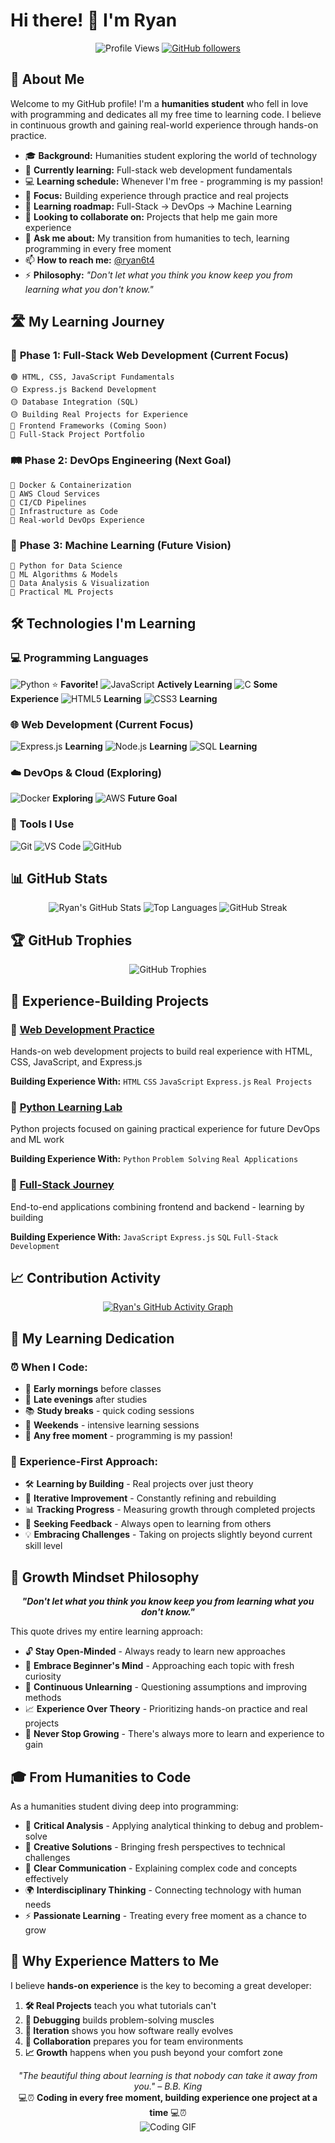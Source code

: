 # Hi there! 👋 I'm Ryan

<p align="center">
  <img src="https://komarev.com/ghpvc/?username=ryan6t4&color=brightgreen&style=flat-square" alt="Profile Views"/>
  <a href="https://github.com/ryan6t4">
    <img src="https://img.shields.io/github/followers/ryan6t4?style=social" alt="GitHub followers"/>
  </a>
</p>

## 🚀 About Me

Welcome to my GitHub profile! I'm a **humanities student** who fell in love with programming and dedicates all my free time to learning code. I believe in continuous growth and gaining real-world experience through hands-on practice.

- 🎓 **Background:** Humanities student exploring the world of technology
- 🔭 **Currently learning:** Full-stack web development fundamentals
- 💻 **Learning schedule:** Whenever I'm free - programming is my passion!
- 🌱 **Focus:** Building experience through practice and real projects
- 🎯 **Learning roadmap:** Full-Stack → DevOps → Machine Learning
- 👯 **Looking to collaborate on:** Projects that help me gain more experience
- 💬 **Ask me about:** My transition from humanities to tech, learning programming in every free moment
- 📫 **How to reach me:** [@ryan6t4](https://twitter.com/ryan6t4)
- ⚡ **Philosophy:** *"Don't let what you think you know keep you from learning what you don't know."*

## 🛣️ My Learning Journey

### 📍 **Phase 1: Full-Stack Web Development** (Current Focus)
```text
🟢 HTML, CSS, JavaScript Fundamentals
🟡 Express.js Backend Development  
🟡 Database Integration (SQL)
🟡 Building Real Projects for Experience
🔵 Frontend Frameworks (Coming Soon)
🔵 Full-Stack Project Portfolio
```

### 🛤️ **Phase 2: DevOps Engineering** (Next Goal)
```text
🔵 Docker & Containerization
🔵 AWS Cloud Services
🔵 CI/CD Pipelines
🔵 Infrastructure as Code
🔵 Real-world DevOps Experience
```

### 🚀 **Phase 3: Machine Learning** (Future Vision)
```text
🎯 Python for Data Science
🎯 ML Algorithms & Models
🎯 Data Analysis & Visualization
🎯 Practical ML Projects
```

## 🛠️ Technologies I'm Learning

### 💻 **Programming Languages**
<img src="https://img.shields.io/badge/-Python-3776AB?style=flat-square&logo=python&logoColor=white" alt="Python"/> ⭐ **Favorite!**
<img src="https://img.shields.io/badge/-JavaScript-F7DF1E?style=flat-square&logo=javascript&logoColor=black" alt="JavaScript"/> **Actively Learning**
<img src="https://img.shields.io/badge/-C-A8B9CC?style=flat-square&logo=c&logoColor=black" alt="C"/> **Some Experience**
<img src="https://img.shields.io/badge/-HTML5-E34F26?style=flat-square&logo=html5&logoColor=white" alt="HTML5"/> **Learning**
<img src="https://img.shields.io/badge/-CSS3-1572B6?style=flat-square&logo=css3&logoColor=white" alt="CSS3"/> **Learning**

### 🌐 **Web Development (Current Focus)**
<img src="https://img.shields.io/badge/-Express.js-000000?style=flat-square&logo=express&logoColor=white" alt="Express.js"/> **Learning**
<img src="https://img.shields.io/badge/-Node.js-339933?style=flat-square&logo=node.js&logoColor=white" alt="Node.js"/> **Learning**
<img src="https://img.shields.io/badge/-SQL-4479A1?style=flat-square&logo=mysql&logoColor=white" alt="SQL"/> **Learning**

### ☁️ **DevOps & Cloud (Exploring)**
<img src="https://img.shields.io/badge/-Docker-2496ED?style=flat-square&logo=docker&logoColor=white" alt="Docker"/> **Exploring**
<img src="https://img.shields.io/badge/-AWS-232F3E?style=flat-square&logo=amazon-aws&logoColor=white" alt="AWS"/> **Future Goal**

### 🔧 **Tools I Use**
<img src="https://img.shields.io/badge/-Git-F05032?style=flat-square&logo=git&logoColor=white" alt="Git"/>
<img src="https://img.shields.io/badge/-VS%20Code-007ACC?style=flat-square&logo=visual-studio-code&logoColor=white" alt="VS Code"/>
<img src="https://img.shields.io/badge/-GitHub-181717?style=flat-square&logo=github&logoColor=white" alt="GitHub"/>

## 📊 GitHub Stats

<p align="center">
  <img src="https://github-readme-stats.vercel.app/api?username=ryan6t4&show_icons=true&theme=radical&count_private=true" alt="Ryan's GitHub Stats"/>
  <img src="https://github-readme-stats.vercel.app/api/top-langs/?username=ryan6t4&layout=compact&theme=radical" alt="Top Languages"/>
  <img src="https://github-readme-streak-stats.herokuapp.com/?user=ryan6t4&theme=radical" alt="GitHub Streak"/>
</p>

## 🏆 GitHub Trophies

<p align="center">
  <img src="https://github-profile-trophy.vercel.app/?username=ryan6t4&theme=radical&no-frame=true&no-bg=false&margin-w=4" alt="GitHub Trophies"/>
</p>

## 🎯 Experience-Building Projects

### 🌟 [Web Development Practice](https://github.com/ryan6t4/web-dev-practice)
Hands-on web development projects to build real experience with HTML, CSS, JavaScript, and Express.js

**Building Experience With:** `HTML` `CSS` `JavaScript` `Express.js` `Real Projects`

### 🌟 [Python Learning Lab](https://github.com/ryan6t4/python-experience)
Python projects focused on gaining practical experience for future DevOps and ML work

**Building Experience With:** `Python` `Problem Solving` `Real Applications`

### 🌟 [Full-Stack Journey](https://github.com/ryan6t4/fullstack-experience)
End-to-end applications combining frontend and backend - learning by building

**Building Experience With:** `JavaScript` `Express.js` `SQL` `Full-Stack Development`

## 📈 Contribution Activity

<p align="center">
  <a href="https://github.com/ashutosh00710/github-readme-activity-graph">
    <img src="https://github-readme-activity-graph.vercel.app/graph?username=ryan6t4&theme=react-dark&bg_color=20232a&hide_border=true" alt="Ryan's GitHub Activity Graph"/>
  </a>
</p>

## 💪 My Learning Dedication

### ⏰ **When I Code:**
- 🌅 **Early mornings** before classes
- 🌙 **Late evenings** after studies  
- 📚 **Study breaks** - quick coding sessions
- 🎯 **Weekends** - intensive learning sessions
- 🚀 **Any free moment** - programming is my passion!

### 🎯 **Experience-First Approach:**
- 🛠️ **Learning by Building** - Real projects over just theory
- 🔄 **Iterative Improvement** - Constantly refining and rebuilding
- 📊 **Tracking Progress** - Measuring growth through completed projects
- 🤝 **Seeking Feedback** - Always open to learning from others
- 💡 **Embracing Challenges** - Taking on projects slightly beyond current skill level

## 🧠 Growth Mindset Philosophy

<p align="center">
  <b><i>"Don't let what you think you know keep you from learning what you don't know."</i></b>
</p>

This quote drives my entire learning approach:

- 🔓 **Stay Open-Minded** - Always ready to learn new approaches
- 🌱 **Embrace Beginner's Mind** - Approaching each topic with fresh curiosity  
- 🔄 **Continuous Unlearning** - Questioning assumptions and improving methods
- 📈 **Experience Over Theory** - Prioritizing hands-on practice and real projects
- 🚀 **Never Stop Growing** - There's always more to learn and experience to gain

## 🎓 From Humanities to Code

As a humanities student diving deep into programming:

- 📖 **Critical Analysis** - Applying analytical thinking to debug and problem-solve
- 🎨 **Creative Solutions** - Bringing fresh perspectives to technical challenges  
- 📝 **Clear Communication** - Explaining complex code and concepts effectively
- 🌍 **Interdisciplinary Thinking** - Connecting technology with human needs
- ⚡ **Passionate Learning** - Treating every free moment as a chance to grow

## 🔮 Why Experience Matters to Me

I believe **hands-on experience** is the key to becoming a great developer:

1. **🛠️ Real Projects** teach you what tutorials can't
2. **🐛 Debugging** builds problem-solving muscles
3. **🔄 Iteration** shows you how software really evolves
4. **🤝 Collaboration** prepares you for team environments
5. **📈 Growth** happens when you push beyond your comfort zone

<p align="center">
  <i>"The beautiful thing about learning is that nobody can take it away from you." – B.B. King</i><br>
  💻⏰ <b>Coding in every free moment, building experience one project at a time</b> 💻⏰<br>
  <img src="https://media.giphy.com/media/ZVik7pBtu9dNS/giphy.gif" alt="Coding GIF"/>
</p>

